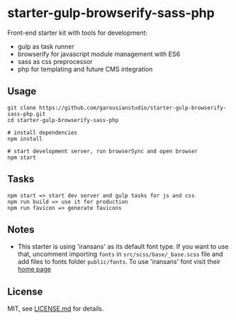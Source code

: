 # starter-gulp-browserify-sass-php
Front-end starter kit with tools for development:

- gulp as task runner
- browserify for javascript module management with ES6
- sass as css preprocessor
- php for templating and future CMS integration

## Usage
```
git clone https://github.com/garousianstudio/starter-gulp-browserify-sass-php.git
cd starter-gulp-browserify-sass-php

# install dependencies
npm install

# start development server, run browserSync and open browser
npm start
```

## Tasks
```
npm start => start dev server and gulp tasks for js and css
npm run build => use it for production
npm run favicon => generate favicons
```

## Notes
- This starter is using 'iransans' as its default font type. If you want to use that, uncomment importing `fonts` in `src/scss/base/_base.scss` file and add files to fonts folder `public/fonts`. To use 'iransans' font visit their [home page](http://fontiran.com)

## License
MIT, see [LICENSE.md](https://github.com/garousianstudio/starter-gulp-browserify-sass-php/blob/master/LICENSE) for details.



